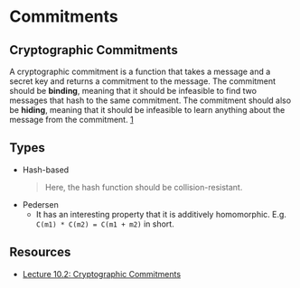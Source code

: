 # Commitments

## Cryptographic Commitments

A cryptographic commitment is a function that takes a message and a secret key and returns a commitment to the message. The commitment should be **binding**, meaning that it should be infeasible to find two messages that hash to the same commitment. The commitment should also be **hiding**, meaning that it should be infeasible to learn anything about the message from the commitment. [1](https://www.youtube.com/watch?v=IkNZWJFcfcU)

## Types

- Hash-based
  > Here, the hash function should be collision-resistant.
- Pedersen
  - It has an interesting property that it is additively homomorphic. E.g. `C(m1) * C(m2) = C(m1 + m2)` in short.

## Resources

- [Lecture 10.2: Cryptographic Commitments](https://www.youtube.com/watch?v=IkNZWJFcfcU)
